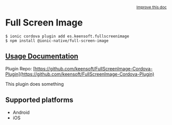 <a style="float:right;font-size:12px;" href="http://github.com/ionic-team/ionic-native/edit/master/src/@ionic-native/plugins/full-screen-image/index.ts#L1">
  Improve this doc
</a>

# Full Screen Image

```
$ ionic cordova plugin add es.keensoft.fullscreenimage
$ npm install @ionic-native/full-screen-image
```

## [Usage Documentation](https://ionicframework.com/docs/native/full-screen-image/)

Plugin Repo: [https://github.com/keensoft/FullScreenImage-Cordova-Plugin](https://github.com/keensoft/FullScreenImage-Cordova-Plugin)

This plugin does something

## Supported platforms
- Android
- iOS



